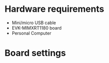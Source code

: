 Hardware requirements
=====================
- Mini/micro USB cable
- EVK-MIMXRT1180 board
- Personal Computer


Board settings
==============

